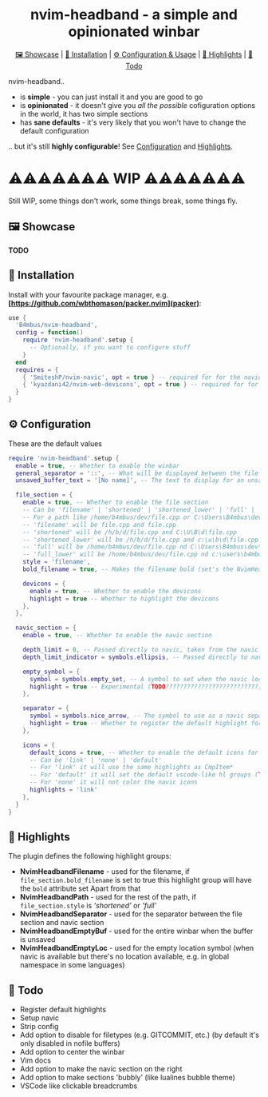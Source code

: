 <div align="center">

# nvim-headband - a simple and opinionated winbar
  <div>
    <a href='#-Showcase'>🖼 Showcase</a> |
    <a href='#-Installation'>💾 Installation</a> |
    <a href='#-Configuration'>⚙ Configuration & Usage</a> |
    <a href='#-Highlights'>🎨 Highlights</a> |
    <a href='#-Todo'>🧾 Todo</a>
  </div>
</div>

nvim-headband..
 - is **simple** - you can just install it and you are good to go
 - is **opinionated** - it doesn't give you *all the possible* cofiguration options in the world, it has two simple sections
 - has **sane defaults** - it's very likely that you won't have to change the default configuration

.. but it's still **highly configurable**! See [Configuration](#Configuration) and [Highlights](#Highlights).

# ⚠⚠⚠⚠⚠⚠⚠ WIP ⚠⚠⚠⚠⚠⚠⚠

Still WIP, some things don't work, some things break, some things fly.

## 🖼 Showcase

**TODO**

## 💾 Installation

Install with your favourite package manager, e.g. **[https://github.com/wbthomason/packer.nvim](packer)**:
```lua
use {
  'B4mbus/nvim-headband',
  config = function()
    require 'nvim-headband'.setup {
      -- Optionally, if you want to configure stuff
    }
  end
  requires = {
    { 'SmiteshP/nvim-navic', opt = true } -- required for for the navic section to work
    { 'kyazdani42/nvim-web-devicons', opt = true } -- required for for devicons and default navic_section.separator highlight group
  }
}
```

## ⚙ Configuration

These are the default values

```lua
require 'nvim-headband'.setup {
  enable = true, -- Whether to enable the winbar
  general_separator = '::', -- What will be displayed between the file section and navic section if both are present
  unsaved_buffer_text = '[No name]', -- The text to display for an unsaved buffer (not a readable file)

  file_section = {
    enable = true, -- Whether to enable the file section
    -- Can be 'filename' | 'shortened' | 'shortened_lower' | 'full' | 'full_lower'.
    -- For a path like /home/b4mbus/dev/file.cpp or C:\Users\B4mbus\dev\file.cpp
    -- 'filename' will be file.cpp and file.cpp
    -- 'shortened' will be /h/b/d/file.cpp and C:\U\B\d\file.cpp
    -- 'shortened_lower' will be /h/b/d/file.cpp and c:\u\b\d\file.cpp
    -- 'full' will be /home/b4mbus/dev/file.cpp nd C:\Users\B4mbus\dev\file.cpp
    -- 'full_lower' will be /home/b4mbus/dev/file.cpp nd c:\users\b4mbus\dev\file.cpp
    style = 'filename',
    bold_filename = true, -- Makes the filename bold (set's the NvimHeadbandFilename hl group to bold)

    devicons = {
      enable = true, -- Whether to enable the devicons
      highlight = true -- Whether to highlight the devicons
    },
  },

  navic_section = {
    enable = true, -- Whether to enable the navic section

    depth_limit = 0, -- Passed directly to navic, taken from the navic repo: 'maximum depth of context to be shown. If the context hits this depth limit, it is truncated'
    depth_limit_indicator = symbols.ellipsis, -- Passed directly to navic, taken from the navic repo:  Icon to indicate that depth_limit was hit and the shown context is truncated'

    empty_symbol = {
      symbol = symbols.empty_set, -- A symbol to set when the navic location is available but there's no location to show (e.g. global namespace in some languages)
      highlight = true -- Experimental (TODO??????????????????????????)
    },

    separator = {
      symbol = symbols.nice_arrow, -- The symbol to use as a navic separator
      highlight = true -- Whether to register the default highlight for the navic separator (TODO??????????????????????????)
    },

    icons = {
      default_icons = true, -- Whether to enable the default icons for navic
      -- Can be 'link' | 'none' | 'default'
      -- For 'link' it will use the same highlights as CmpItem*
      -- For 'default' it will set the default vscode-like hl groups (TODO??????????????????????????)
      -- For 'none' it will not color the navic icons
      highlights = 'link'
    },
  }
}
```

## 🎨 Highlights

The plugin defines the following highlight groups:

 - **NvimHeadbandFilename** - used for the filename, if `file_section.bold_filename` is set to true this highlight group will have the `bold` attribute set
Apart from that
 - **NvimHeadbandPath** - used for the rest of the path, if `file_section.style` is *'shortened'* or *'full'*
 - **NvimHeadbandSeparator** - used for the separator between the file section and navic section
 - **NvimHeadbandEmptyBuf** - used for the entire winbar when the buffer is unsaved
 - **NvimHeadbandEmptyLoc** - used for the empty location symbol (when navic is available but there's no location available, e.g. in global namespace in some languages)


## 🧾 Todo
 - Register default highlights
 - Setup navic
 - Strip config
 - Add option to disable for filetypes (e.g. GITCOMMIT, etc.) (by default it's only disabled in nofile buffers)
 - Add option to center the winbar
 - Vim docs
 - Add option to make the navic section on the right
 - Add option to make sections 'bubbly' (like lualines bubble theme)
 - VSCode like clickable breadcrumbs
